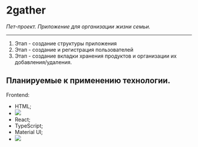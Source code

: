 # 2gather
*Пет-проект. Приложение для организации жизни семьи.*
____________________________________________________

1. Этап - создание структуры приложения
2. Этап - создание и регистрация пользователей
3. Этап - создание вкладки хранения продуктов и организации их добавления/удаления.

## Планируемые к применению технологии.
  Frontend:
  - HTML;
  - [<img src="https://img.shields.io/badge/JavaScript-F7DF1E?style=for-the-badge&logo=javascript&logoColor=black">](https://mui.com/)
  - React;
  - TypeScript;
  - Material UI;
  - [<img src="https://img.shields.io/badge/Material--UI-0081CB?style=for-the-badge&logo=material-ui&logoColor=white">](https://mui.com/)
